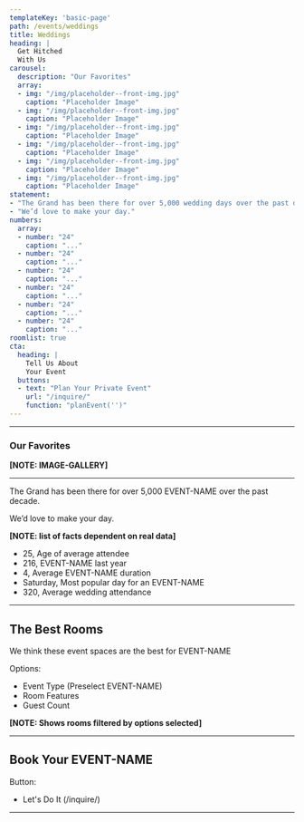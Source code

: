 ```yaml
---
templateKey: 'basic-page'
path: /events/weddings
title: Weddings
heading: |
  Get Hitched
  With Us
carousel:
  description: "Our Favorites"
  array:
  - img: "/img/placeholder--front-img.jpg"
    caption: "Placeholder Image"
  - img: "/img/placeholder--front-img.jpg"
    caption: "Placeholder Image"
  - img: "/img/placeholder--front-img.jpg"
    caption: "Placeholder Image"
  - img: "/img/placeholder--front-img.jpg"
    caption: "Placeholder Image"
  - img: "/img/placeholder--front-img.jpg"
    caption: "Placeholder Image"
  - img: "/img/placeholder--front-img.jpg"
    caption: "Placeholder Image"
statement:
- "The Grand has been there for over 5,000 wedding days over the past decade."
- "We’d love to make your day."
numbers:
  array:
  - number: "24"
    caption: "..."
  - number: "24"
    caption: "..."
  - number: "24"
    caption: "..."
  - number: "24"
    caption: "..."
  - number: "24"
    caption: "..."
  - number: "24"
    caption: "..."
roomlist: true
cta:
  heading: |
    Tell Us About
    Your Event
  buttons:
  - text: "Plan Your Private Event"
    url: "/inquire/"
    function: "planEvent('')"
---
```

---

### Our Favorites
**[NOTE: IMAGE-GALLERY]**

---

The Grand has been there for over 5,000 EVENT-NAME over the past decade.

We’d love to make your day.

**[NOTE: list of facts dependent on real data]**
- 25, Age of average attendee
- 216, EVENT-NAME last year
- 4, Average EVENT-NAME duration
- Saturday, Most popular day for an EVENT-NAME
- 320, Average wedding attendance

---

## The Best Rooms
We think these event spaces are the best for EVENT-NAME

Options:
- Event Type (Preselect EVENT-NAME)
- Room Features
- Guest Count

**[NOTE: Shows rooms filtered by options selected]**

---

## Book Your EVENT-NAME

Button:
- Let's Do It (/inquire/)

---
